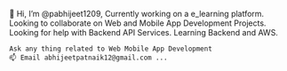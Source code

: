  👋 Hi, I’m @pabhijeet1209,
      Currently working on a e_learning platform.
      Looking to collaborate on Web and Mobile App Development Projects.
      Looking for help with Backend API Services.
      Learning Backend and AWS.
      
    Ask any thing related to Web Mobile App Development
    📫 Email abhijeetpatnaik12@gmail.com ...

<!---
pabhijeet1209/pabhijeet1209 is a ✨ special ✨ repository because its `README.md` (this file) appears on your GitHub profile.
You can click the Preview link to take a look at your changes.
--->
